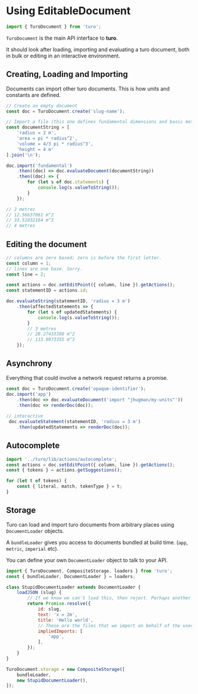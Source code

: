 # Using EditableDocument

```javascript
import { TuroDocument } from 'turo';
```
`TuroDocument` is the main API interface to **turo**.

It should look after loading, importing and evaluating a turo document, both in bulk or editing in an interactive environment.

## Creating, Loading and Importing
Documents can import other turo documents. This is how units and constants are defined.
```javascript
// Create an empty document
const doc = TuroDocument.create('slug-name');

// Import a file (this one defines fundamental dimensions and basic metric units)
const documentString = [
    'radius = 2 m', 
    'area = pi * radius^2', 
    'volume = 4/3 pi * radius^3',
    'height = 4 m'
].join('\n');

doc.import('fundamental')
    .then((doc) => doc.evaluateDocument(documentString))
    .then((doc) => {
        for (let s of doc.statements) {
            console.log(s.valueToString());
        }    
    });

// 2 metres
// 12.56637061 m^2
// 33.51032164 m^3
// 4 metres
```

## Editing the document
```javascript
// columns are zero based; zero is before the first letter.
const column = 1;
// lines are one base. Sorry.
const line = 2;

const actions = doc.setEditPoint({ column, line }).getActions();
const statementID = actions.id;

doc.evaluateString(statementID, 'radius = 3 m')
    .then(affectedStatements => {
        for (let s of updatedStatements) {
            console.log(s.valueToString());
        }
        // 3 metres
        // 28.27433388 m^2
        // 113.0973355 m^3
    });

```

## Asynchrony
Everything that could involve a network request returns a promise.
```javascript
const doc = TuroDocument.create('opaque-identifier');
doc.import('app')
    .then(doc => doc.evaluateDocument('import "jhugman/my-units"'))
    .then(doc => renderDoc(doc));
    
// interactive
 doc.evaluateStatement(statementID, 'radius = 3 m')
    .then(updatedStatements => renderDoc(doc));
```

## Autocomplete

```javascript
import '../turo/lib/actions/autocomplete';
const actions = doc.setEditPoint({ column, line }).getActions();
const { tokens } = actions.getSuggestions();

for (let t of tokens) {
    const { literal, match, tokenType } = t;
}
```

## Storage

Turo can load and import turo documents from arbitrary places using `DocumentLoader` objects.

A `bundleLoader` gives you access to documents bundled at build time. (`app`, `metric`, `imperial` etc).

You can define your own `DocumentLoader` object to talk to your API.

```javascript
import { TuroDocument, CompositeStorage, loaders } from 'turo';
const { bundleLoader, DocumentLoader } = loaders;

class StupidDocumentLoader extends DocumentLoader {
    loadJSON (slug) {
        // If we know we can't load this, then reject. Perhaps another loader can do it.
        return Promise.resolve({ 
            id: slug, 
            text: 'x = 2m', 
            title: 'Hello world', 
            // These are the files that we import on behalf of the user.
            impliedImports: [
                'app',
            ], 
        });
    }
}

TuroDocument.storage = new CompositeStorage([
    bundleLoader,
    new StupidDocumentLoader(),
]);
```
